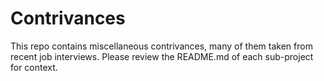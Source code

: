 # Contrivances

This repo contains miscellaneous contrivances, many of them taken from recent
job interviews. Please review the README.md of each sub-project for context.
